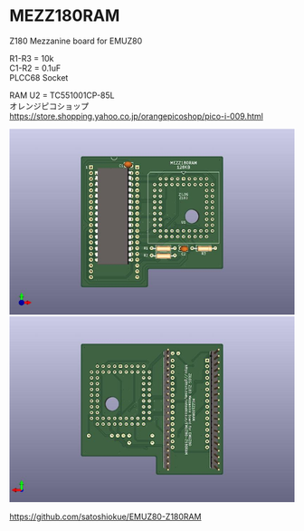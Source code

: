 # MEZZ180RAM
Z180 Mezzanine board for EMUZ80

R1-R3 = 10k  
C1-R2 = 0.1uF  
PLCC68 Socket  

RAM U2 = TC551001CP-85L  
オレンジピコショップ  
https://store.shopping.yahoo.co.jp/orangepicoshop/pico-i-009.html  

![MEZZ180RAM PCB TOP](https://github.com/satoshiokue/MEZZ180RAM/blob/main/imgs/MEZZ180RAM_top.jpg)
![MEZZ180RAM PCB BOTTOM](https://github.com/satoshiokue/MEZZ180RAM/blob/main/imgs/MEZZ180RAM_bottom.jpg)

https://github.com/satoshiokue/EMUZ80-Z180RAM  
